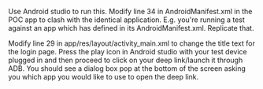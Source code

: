 Use Android studio to run this. 
Modify line 34 in AndroidManifest.xml in the POC app to clash with the identical application. 
E.g. you're running a test against an app which has <data android:scheme="Nukacola" android:host="main"/> defined in its AndroidManifest.xml. Replicate that. 

Modify line 29 in app/res/layout/activity_main.xml to change the title text for the login page. 
Press the play icon in Android studio with your test device plugged in and then proceed to click on your deep link/launch it through ADB. 
You should see a dialog box pop at the bottom of the screen asking you which app you would like to use to open the deep link. 
